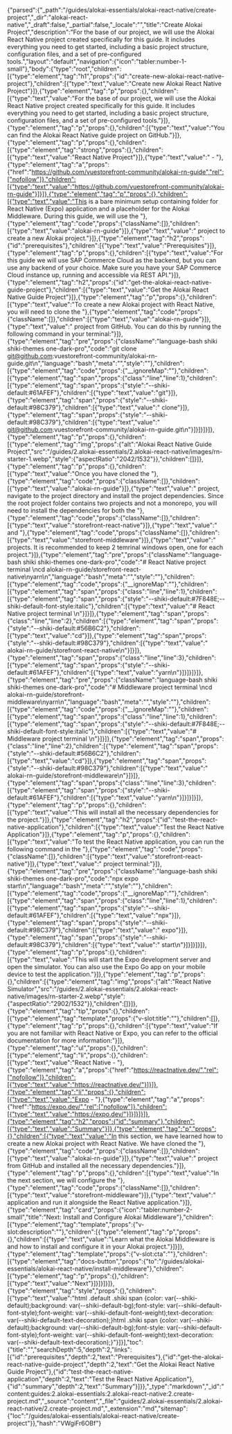 {"parsed":{"_path":"/guides/alokai-essentials/alokai-react-native/create-project","_dir":"alokai-react-native","_draft":false,"_partial":false,"_locale":"","title":"Create Alokai Project","description":"For the base of our project, we will use the Alokai React Native project created specifically for this guide.  It includes everything you need to get started, including a basic project structure, configuration files, and a set of pre-configured tools.","layout":"default","navigation":{"icon":"tabler:number-1-small"},"body":{"type":"root","children":[{"type":"element","tag":"h1","props":{"id":"create-new-alokai-react-native-project"},"children":[{"type":"text","value":"Create new Alokai React Native Project"}]},{"type":"element","tag":"p","props":{},"children":[{"type":"text","value":"For the base of our project, we will use the Alokai React Native project created specifically for this guide.  It includes everything you need to get started, including a basic project structure, configuration files, and a set of pre-configured tools."}]},{"type":"element","tag":"p","props":{},"children":[{"type":"text","value":"You can find the Alokai React Native guide project on GitHub."}]},{"type":"element","tag":"p","props":{},"children":[{"type":"element","tag":"strong","props":{},"children":[{"type":"text","value":"React Native Project"}]},{"type":"text","value":" - "},{"type":"element","tag":"a","props":{"href":"https://github.com/vuestorefront-community/alokai-rn-guide","rel":["nofollow"]},"children":[{"type":"text","value":"https://github.com/vuestorefront-community/alokai-rn-guide"}]}]},{"type":"element","tag":"p","props":{},"children":[{"type":"text","value":"This is a bare minimum setup containing folder for React Native (Expo) application and a placeholder for the Alokai Middleware. During this guide, we will use the "},{"type":"element","tag":"code","props":{"className":[]},"children":[{"type":"text","value":"alokai-rn-guide"}]},{"type":"text","value":" project to create a new Alokai project."}]},{"type":"element","tag":"h2","props":{"id":"prerequisites"},"children":[{"type":"text","value":"Prerequisites"}]},{"type":"element","tag":"p","props":{},"children":[{"type":"text","value":"For this guide we will use SAP Commerce Cloud as the backend, but you can use any backend of your choice. Make sure you have your SAP Commerce Cloud instance up, running and accessible via REST API."}]},{"type":"element","tag":"h2","props":{"id":"get-the-alokai-react-native-guide-project"},"children":[{"type":"text","value":"Get the Alokai React Native Guide Project"}]},{"type":"element","tag":"p","props":{},"children":[{"type":"text","value":"To create a new Alokai project with React Native, you will need to clone the "},{"type":"element","tag":"code","props":{"className":[]},"children":[{"type":"text","value":"alokai-rn-guide"}]},{"type":"text","value":" project from GitHub. You can do this by running the following command in your terminal:"}]},{"type":"element","tag":"pre","props":{"className":"language-bash shiki shiki-themes one-dark-pro","code":"git clone git@github.com:vuestorefront-community/alokai-rn-guide.git\n","language":"bash","meta":"","style":""},"children":[{"type":"element","tag":"code","props":{"__ignoreMap":""},"children":[{"type":"element","tag":"span","props":{"class":"line","line":1},"children":[{"type":"element","tag":"span","props":{"style":"--shiki-default:#61AFEF"},"children":[{"type":"text","value":"git"}]},{"type":"element","tag":"span","props":{"style":"--shiki-default:#98C379"},"children":[{"type":"text","value":" clone"}]},{"type":"element","tag":"span","props":{"style":"--shiki-default:#98C379"},"children":[{"type":"text","value":" git@github.com:vuestorefront-community/alokai-rn-guide.git\n"}]}]}]}]},{"type":"element","tag":"p","props":{},"children":[{"type":"element","tag":"img","props":{"alt":"Alokai React Native Guide Project","src":"/guides/2.alokai-essentials/2.alokai-react-native/images/rn-starter-1.webp","style":{"aspectRatio":"2042/1532"}},"children":[]}]},{"type":"element","tag":"p","props":{},"children":[{"type":"text","value":"Once you have cloned the "},{"type":"element","tag":"code","props":{"className":[]},"children":[{"type":"text","value":"alokai-rn-guide"}]},{"type":"text","value":" project, navigate to the project directory and install the project dependencies. Since the root project folder contains two projects and not a monorepo, you will need to install the dependencies for both the "},{"type":"element","tag":"code","props":{"className":[]},"children":[{"type":"text","value":"storefront-react-native"}]},{"type":"text","value":" and "},{"type":"element","tag":"code","props":{"className":[]},"children":[{"type":"text","value":"storefront-middleware"}]},{"type":"text","value":" projects. It is recommended to keep 2 temrinal windows open, one for each project."}]},{"type":"element","tag":"pre","props":{"className":"language-bash shiki shiki-themes one-dark-pro","code":"# React Native project terminal \ncd alokai-rn-guide/storefront-react-native\nyarn\n","language":"bash","meta":"","style":""},"children":[{"type":"element","tag":"code","props":{"__ignoreMap":""},"children":[{"type":"element","tag":"span","props":{"class":"line","line":1},"children":[{"type":"element","tag":"span","props":{"style":"--shiki-default:#7F848E;--shiki-default-font-style:italic"},"children":[{"type":"text","value":"# React Native project terminal \n"}]}]},{"type":"element","tag":"span","props":{"class":"line","line":2},"children":[{"type":"element","tag":"span","props":{"style":"--shiki-default:#56B6C2"},"children":[{"type":"text","value":"cd"}]},{"type":"element","tag":"span","props":{"style":"--shiki-default:#98C379"},"children":[{"type":"text","value":" alokai-rn-guide/storefront-react-native\n"}]}]},{"type":"element","tag":"span","props":{"class":"line","line":3},"children":[{"type":"element","tag":"span","props":{"style":"--shiki-default:#61AFEF"},"children":[{"type":"text","value":"yarn\n"}]}]}]}]},{"type":"element","tag":"pre","props":{"className":"language-bash shiki shiki-themes one-dark-pro","code":"# Middleware project terminal \ncd alokai-rn-guide/storefront-middleware\nyarn\n","language":"bash","meta":"","style":""},"children":[{"type":"element","tag":"code","props":{"__ignoreMap":""},"children":[{"type":"element","tag":"span","props":{"class":"line","line":1},"children":[{"type":"element","tag":"span","props":{"style":"--shiki-default:#7F848E;--shiki-default-font-style:italic"},"children":[{"type":"text","value":"# Middleware project terminal \n"}]}]},{"type":"element","tag":"span","props":{"class":"line","line":2},"children":[{"type":"element","tag":"span","props":{"style":"--shiki-default:#56B6C2"},"children":[{"type":"text","value":"cd"}]},{"type":"element","tag":"span","props":{"style":"--shiki-default:#98C379"},"children":[{"type":"text","value":" alokai-rn-guide/storefront-middleware\n"}]}]},{"type":"element","tag":"span","props":{"class":"line","line":3},"children":[{"type":"element","tag":"span","props":{"style":"--shiki-default:#61AFEF"},"children":[{"type":"text","value":"yarn\n"}]}]}]}]},{"type":"element","tag":"p","props":{},"children":[{"type":"text","value":"This will install all the necessary dependencies for the project."}]},{"type":"element","tag":"h2","props":{"id":"test-the-react-native-application"},"children":[{"type":"text","value":"Test the React Native Application"}]},{"type":"element","tag":"p","props":{},"children":[{"type":"text","value":"To test the React Native application, you can run the following command in the "},{"type":"element","tag":"code","props":{"className":[]},"children":[{"type":"text","value":"storefront-react-native"}]},{"type":"text","value":" project terminal:"}]},{"type":"element","tag":"pre","props":{"className":"language-bash shiki shiki-themes one-dark-pro","code":"npx expo start\n","language":"bash","meta":"","style":""},"children":[{"type":"element","tag":"code","props":{"__ignoreMap":""},"children":[{"type":"element","tag":"span","props":{"class":"line","line":1},"children":[{"type":"element","tag":"span","props":{"style":"--shiki-default:#61AFEF"},"children":[{"type":"text","value":"npx"}]},{"type":"element","tag":"span","props":{"style":"--shiki-default:#98C379"},"children":[{"type":"text","value":" expo"}]},{"type":"element","tag":"span","props":{"style":"--shiki-default:#98C379"},"children":[{"type":"text","value":" start\n"}]}]}]}]},{"type":"element","tag":"p","props":{},"children":[{"type":"text","value":"This will start the Expo development server and open the simulator. You can also use the Expo Go app on your mobile device to test the application."}]},{"type":"element","tag":"p","props":{},"children":[{"type":"element","tag":"img","props":{"alt":"React Native Simulator","src":"/guides/2.alokai-essentials/2.alokai-react-native/images/rn-starter-2.webp","style":{"aspectRatio":"2902/1532"}},"children":[]}]},{"type":"element","tag":"tip","props":{},"children":[{"type":"element","tag":"template","props":{"v-slot:title":""},"children":[]},{"type":"element","tag":"p","props":{},"children":[{"type":"text","value":"If you are not familiar with React Native or Expo, you can refer to the official documentation for more information:"}]},{"type":"element","tag":"ul","props":{},"children":[{"type":"element","tag":"li","props":{},"children":[{"type":"text","value":"React Native - "},{"type":"element","tag":"a","props":{"href":"https://reactnative.dev/","rel":["nofollow"]},"children":[{"type":"text","value":"https://reactnative.dev/"}]}]},{"type":"element","tag":"li","props":{},"children":[{"type":"text","value":"Expo - "},{"type":"element","tag":"a","props":{"href":"https://expo.dev/","rel":["nofollow"]},"children":[{"type":"text","value":"https://expo.dev/"}]}]}]}]},{"type":"element","tag":"h2","props":{"id":"summary"},"children":[{"type":"text","value":"Summary"}]},{"type":"element","tag":"p","props":{},"children":[{"type":"text","value":"In this section, we have learned how to create a new Alokai project with React Native. We have cloned the "},{"type":"element","tag":"code","props":{"className":[]},"children":[{"type":"text","value":"alokai-rn-guide"}]},{"type":"text","value":" project from GitHub and installed all the necessary dependencies."}]},{"type":"element","tag":"p","props":{},"children":[{"type":"text","value":"In the next section, we will configure the "},{"type":"element","tag":"code","props":{"className":[]},"children":[{"type":"text","value":"storefront-middleware"}]},{"type":"text","value":" application and run it alongside the React Native application."}]},{"type":"element","tag":"card","props":{"icon":"tabler:number-2-small","title":"Next: Install and Configure Alokai Middleware"},"children":[{"type":"element","tag":"template","props":{"v-slot:description":""},"children":[{"type":"element","tag":"p","props":{},"children":[{"type":"text","value":"Learn what the Alokai Middleware is and how to install and configure it in your Alokai project."}]}]},{"type":"element","tag":"template","props":{"v-slot:cta":""},"children":[{"type":"element","tag":"docs-button","props":{"to":"/guides/alokai-essentials/alokai-react-native/install-middleware"},"children":[{"type":"element","tag":"p","props":{},"children":[{"type":"text","value":"Next"}]}]}]}]},{"type":"element","tag":"style","props":{},"children":[{"type":"text","value":"html .default .shiki span {color: var(--shiki-default);background: var(--shiki-default-bg);font-style: var(--shiki-default-font-style);font-weight: var(--shiki-default-font-weight);text-decoration: var(--shiki-default-text-decoration);}html .shiki span {color: var(--shiki-default);background: var(--shiki-default-bg);font-style: var(--shiki-default-font-style);font-weight: var(--shiki-default-font-weight);text-decoration: var(--shiki-default-text-decoration);}"}]}],"toc":{"title":"","searchDepth":5,"depth":2,"links":[{"id":"prerequisites","depth":2,"text":"Prerequisites"},{"id":"get-the-alokai-react-native-guide-project","depth":2,"text":"Get the Alokai React Native Guide Project"},{"id":"test-the-react-native-application","depth":2,"text":"Test the React Native Application"},{"id":"summary","depth":2,"text":"Summary"}]}},"_type":"markdown","_id":"content:guides:2.alokai-essentials:2.alokai-react-native:2.create-project.md","_source":"content","_file":"guides/2.alokai-essentials/2.alokai-react-native/2.create-project.md","_extension":"md","sitemap":{"loc":"/guides/alokai-essentials/alokai-react-native/create-project"}},"hash":"VWgiFr6OBf"}